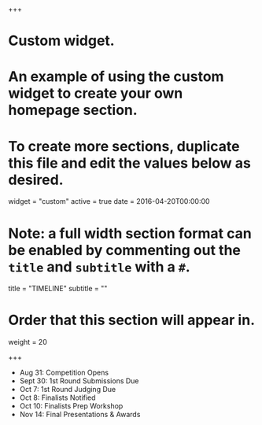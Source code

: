 +++
# Custom widget.
# An example of using the custom widget to create your own homepage section.
# To create more sections, duplicate this file and edit the values below as desired.
widget = "custom"
active = true
date = 2016-04-20T00:00:00

# Note: a full width section format can be enabled by commenting out the `title` and `subtitle` with a `#`.
title = "TIMELINE"
subtitle = ""

# Order that this section will appear in.
weight = 20

+++

- Aug 31: Competition Opens
- Sept 30: 1st Round Submissions Due
- Oct 7: 1st Round Judging Due
- Oct 8: Finalists Notified
- Oct 10: Finalists Prep Workshop
- Nov 14: Final Presentations & Awards

